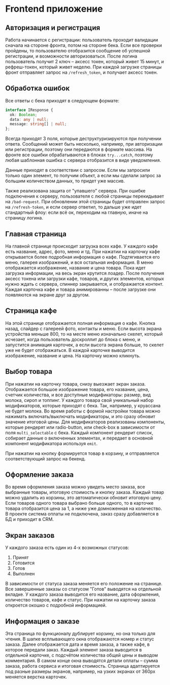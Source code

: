 # Frontend приложение

## Авторизация и регистрация
Работа начинается с регистрации: пользователь проходит валидации сначала на стороне фронта, потом на стороне бека.
Если все проверки пройдены, то пользователю отобразится сообщение об успешной регистрации, и возможности авторизоваться.
После логина пользователь получит 2 ключ – аксесс токен, который живет 15 минут, и рефреш-токен, который живет неделю.
При каждой загрузке страницы фронт отправляет запрос на `/refresh_token`, и получает аксесс токен.

## Обработка ошибок
Все ответы с бека приходят в следующем формате:
```typescript
interface IResponse {
  ok: Boolean;
  data: any | null;
  message: string[] | null;
};
```

Всегда приходят 3 поля, которые деструктуризируются при получении ответа. Сообщений может быть несколько, например,
при авторизации или регистрации, поэтому они передаются в формате массива. На фронте все ошибки обрабатываются
в блоках `try...catch`, поэтому любая шаблонная ошибка с сервера отобразится в виде уведомления.

Данные приходят в соответствии с запросом. Если мы запросили только один элемент, то получим объект, а если мы сделали
запрос за большим количеством данных, то придет уже массив.

Также реализована защита от "упавшего" сервера. При ошибке подключения к серверу, пользователя с любой страницы
перекидывает на `/bad-request`. При обновлении этой страницы будет отправлен запрос на `/refresh-token`, и если сервер
ответил, то дальше уже идет стандартный флоу: если всё ок, переходим на главную, иначе на страницу логина.

## Главная страница
На главной странице происходит загрузка всех кафе. У каждого кафе есть название, адрес, фото, меню и тд.
При нажатии на карточку кафе открывается более подробная информация о кафе. Подтягивается его меню, галерея изображений,
и вся остальная информация. В меню отображается изображение, название и цена товара.
Пока идет загрузка информации, на весь экран крутится лоадер. После получения аксесс токена или загрузки кафе, товаров,
и других элементов, которых нужно ждать с сервера, спиннер закрывается, и отображается контент.
Каждая карточка кафе и товара анимированны – после загрузке они появляются на экране друг за другом.

## Страница кафе
На этой странице отображается полная информация о кафе. Кнопка назад, слайдер с галереей фото, контакты и меню.
Если высота экрана устройства меньше 800, то на месте меню изначально скелет, который исчезает, когда пользователь
доскроллит до блока с меню, и запустится анимация карточек, а если высота экрана больше, то скелет уже не будет
отображаться. В каждой карточке выводится изображение, название и цена. На карточку можно кликнуть.

## Выбор товара
При нажатии на карточку товара, снизу выезжает экран заказа. Отображается большое изображение товара, его название,
цена, счетчик количества, и все доступные модификаторы: размер, вид молока, сироп и топпинг. У каждого товара свой
уникальный набор модификаторов, которые приходят с бека. Так, например, у круассана не будет молока.
Во время работы с формой настройки товара можно нажимать включать/выключать модификаторы, и это сразу обновит значение
итоговой цены. Для модификаторов реализованы компоненты, которые рендерят или radio-button, или check-box в зависимости
от поля `multi_selectable` с бека. Каждый компонент рендерит список, собирает данные о включенных элементах, и
передает в основной компонент модификатора используя `emit`.

При нажатии на кнопку формируется товар в корзину, и отправляется соответствующий запрос на бекенд.

## Оформление заказа

Во время оформления заказа можно увидеть место заказа, все выбранные товары, итоговую стоимость и кнопку заказа.
Каждый товар можно удалить из корзины, это автоматически обновит итоговую цену. Если товаров одного товара выбрано
больше одного, то в карточке товара отобразится цена за 1, а ниже уже домноженная на количество.
В проекте система оплаты не подключена, заказ сразу добавляется в БД и приходит в CRM.

## Экран заказов

У каждого заказа есть один из 4-х возможных статусов:

1. Принят
2. Готовится
3. Готов
4. Выполнен

В зависимости от статуса заказа меняется его положение на странице. Все завершенные заказы со статусом "Готов"
выводятся на отдельной вкладке.
У каждого заказа выводится его название, дата оформления, количество товаров, кафе и статус. При нажатии на карточку
заказа откроется окошко с подробной информацией.

## Информация о заказе

Эта страница по функционалу дублирует корзину, но она только для чтения. В шапке всплывающего окна отображаются номер
и статус заказа. Далее отображается дата и время заказа, а также кафе, в которое передали заказ.
Каждый элемент заказа выводится в отдельной карточке, с подсчётом количества общей цены и выводом комментария.
В самом конце окна выводятся детали оплаты – сумма заказа, работа сервиса и итоговая стоимость.
Страница адаптируется под разные размеры экранов, например, на узких экранах от 360рх меняется верстка карточек.
